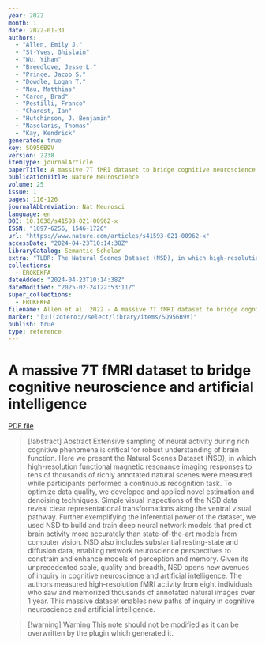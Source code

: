 ```yaml
---
year: 2022
month: 1
date: 2022-01-31
authors:
  - "Allen, Emily J."
  - "St-Yves, Ghislain"
  - "Wu, Yihan"
  - "Breedlove, Jesse L."
  - "Prince, Jacob S."
  - "Dowdle, Logan T."
  - "Nau, Matthias"
  - "Caron, Brad"
  - "Pestilli, Franco"
  - "Charest, Ian"
  - "Hutchinson, J. Benjamin"
  - "Naselaris, Thomas"
  - "Kay, Kendrick"
generated: true
key: SQ956B9V
version: 2238
itemType: journalArticle
paperTitle: A massive 7T fMRI dataset to bridge cognitive neuroscience and artificial intelligence
publicationTitle: Nature Neuroscience
volume: 25
issue: 1
pages: 116-126
journalAbbreviation: Nat Neurosci
language: en
DOI: 10.1038/s41593-021-00962-x
ISSN: "1097-6256, 1546-1726"
url: "https://www.nature.com/articles/s41593-021-00962-x"
accessDate: "2024-04-23T10:14:38Z"
libraryCatalog: Semantic Scholar
extra: "TLDR: The Natural Scenes Dataset (NSD), in which high-resolution functional magnetic resonance imaging responses to tens of thousands of richly annotated natural scenes were measured while participants performed a continuous recognition task, is presented."
collections:
  - ERQKEKFA
dateAdded: "2024-04-23T10:14:38Z"
dateModified: "2025-02-24T22:53:11Z"
super_collections:
  - ERQKEKFA
filename: Allen et al. 2022 - A massive 7T fMRI dataset to bridge cognitive neuroscience and artificial intelligence.pdf
marker: "[🇿](zotero://select/library/items/SQ956B9V)"
publish: true
type: reference
---
```

# A massive 7T fMRI dataset to bridge cognitive neuroscience and artificial intelligence

[PDF file](/Papers/PDFs/Allen%20et%20al.%202022%20-%20A%20massive%207T%20fMRI%20dataset%20to%20bridge%20cognitive%20neuroscience%20and%20artificial%20intelligence.pdf)

> [!abstract] Abstract
> Extensive sampling of neural activity during rich cognitive phenomena is critical for robust understanding of brain function. Here we present the Natural Scenes Dataset (NSD), in which high-resolution functional magnetic resonance imaging responses to tens of thousands of richly annotated natural scenes were measured while participants performed a continuous recognition task. To optimize data quality, we developed and applied novel estimation and denoising techniques. Simple visual inspections of the NSD data reveal clear representational transformations along the ventral visual pathway. Further exemplifying the inferential power of the dataset, we used NSD to build and train deep neural network models that predict brain activity more accurately than state-of-the-art models from computer vision. NSD also includes substantial resting-state and diffusion data, enabling network neuroscience perspectives to constrain and enhance models of perception and memory. Given its unprecedented scale, quality and breadth, NSD opens new avenues of inquiry in cognitive neuroscience and artificial intelligence. The authors measured high-resolution fMRI activity from eight individuals who saw and memorized thousands of annotated natural images over 1 year. This massive dataset enables new paths of inquiry in cognitive neuroscience and artificial intelligence.

>[!warning] Warning
> This note should not be modified as it can be overwritten by the plugin which generated it.

